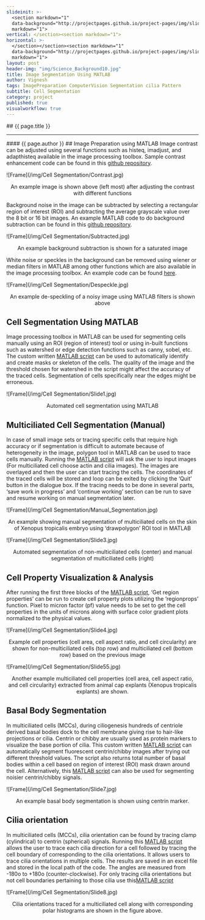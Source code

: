 ```yaml
---
slideinit: >-
  <section markdown="1"
  data-background="http://projectpages.github.io/project-pages/img/slidebackground.png"><section
  markdown="1">
vertical: </section><section markdown="1">
horizontal: >-
  </section></section><section markdown="1"
  data-background="http://projectpages.github.io/project-pages/img/slidebackground.png"><section
  markdown="1">
layout: post
header-img: "img/Science_Background10.jpg"
title: Image Segmentation Using MATLAB
author: Vignesh
tags: ImagePreparation ComputerVision Segmentation cilia Pattern
subtitle: Cell Segmentation
category: project
published: true
visualworkflow: true
---
```

<!-- Start Writing Below in Markdown -->
<section markdown="1" data-background="http://projectpages.github.io/project-pages/img/slidebackground.png"><section markdown="1">
## {{ page.title }}
<hr>
#### {{ page.author }}
## Image Preparation using MATLAB
Image contrast can be adjusted using several functions such as histeq, imadjust, and adapthisteq available in the image processing toolbox. Sample contrast enhancement code can be found in this <a href=" https://github.com/vignesharavind/Cell-Segmentation/blob/main/Image%20Preparation/Enhance_Contrast.m">github repository</a>.  
 
![Frame](/img/Cell Segmentation/Contrast.jpg)
<p align="center">An example image is shown above (left most) after adjusting the contrast with different functions</p>

Background noise in the image can be subtracted by selecting a rectangular region of interest (ROI) and subtracting the average grayscale value over the 8 bit or 16 bit images. An example MATLAB code to do background subtraction can be found in this <a href=" https://github.com/vignesharavind/Cell-Segmentation/blob/main/Image%20Preparation/Background_Subtraction.m">github repository</a>.  

![Frame](/img/Cell Segmentation/Subtracted.jpg)
<p align="center">An example background subtraction is shown for a saturated image</p>

White noise or speckles in the background can be removed using wiener or median filters in MATLAB among other functions which are also available in the image processing toolbox. An example code can be found <a href=" https://github.com/vignesharavind/Cell-Segmentation/blob/main/Image%20Preparation/Despeckle_Filters.m">here</a>.  

![Frame](/img/Cell Segmentation/Despeckle.jpg)
<p align="center">An example de-speckling of a noisy image using MATLAB filters is shown above </p>

## Cell Segmentation Using MATLAB
Image processing toolbox in MATLAB can be used for segmenting cells manually using an ROI (region of interest) tool or using in-built functions such as watershed or edge detection functions such as canny, sobel, etc. The custom written <a href=" https://github.com/vignesharavind/Cell-Segmentation/blob/main/Auto%20Cell%20Segmentation/Sobel_All_Cells_TWO.m">MATLAB script</a> can be used to automatically identify and create masks or skeleton of the cells. The quality of the image and the threshold chosen for watershed in the script might affect the accuracy of the traced cells. Segmentation of cells specifically near the edges might be erroneous.   

![Frame](/img/Cell Segmentation/Slide1.jpg)
<p align="center">Automated cell segmentation using MATLAB</p>

## Multiciliated Cell Segmentation (Manual)
In case of small image sets or tracing specific cells that require high accuracy  or if segmentation is difficult to automate because of heterogeneity in the image, polygon tool in MATLAB can be used to trace cells manually. Running the <a href="https://github.com/vignesharavind/Cell-Segmentation/blob/main/Manual%20Cell%20Segmentation/Final_Manual_Segmentation.m">MATLAB script</a> will ask the user to input images (For multiciliated cell choose actin and cilia images). The images are overlayed and then the user can start tracing the cells. The coordinates of the traced cells will be stored and loop can be exited by clicking the ‘Quit’ button in the dialogue box. If the tracing needs to be done in several parts, ‘save work in progress’ and ‘continue working’ section can be run to save and resume working on manual segmentation later.         
 
![Frame](/img/Cell Segmentation/Manual_Segmentation.jpg)
<p align="center">An example showing manual segmentation of multiciliated cells on the skin of Xenopus tropicalis embryo using ‘drawpolygon’ ROI tool in MATLAB</p>

![Frame](/img/Cell Segmentation/Slide3.jpg)
<p align="center">Automated segmentation of non-multiciliated cells (center) and manual segmentation of multiciliated cells (right)</p>

## Cell Property Visualization & Analysis
After running the first three blocks of the <a href="https://github.com/vignesharavind/Cell-Segmentation/blob/main/Manual%20Cell%20Segmentation/Final_Manual_Segmentation.m">MATLAB script</a>, ‘Get region properties’ can be run to create cell property plots utilizing the ‘regionprops’ function. Pixel to micron factor (pf) value needs to be set to get the cell properties in the units of microns along with surface color gradient plots normalized to the physical values.    

![Frame](/img/Cell Segmentation/Slide4.jpg)
<p align="center">Example cell properties (cell area, cell aspect ratio, and cell circularity) are shown for non-multiciliated cells (top row) and multiciliated cell (bottom row) based on the previous image</p>

![Frame](/img/Cell Segmentation/Slide55.jpg)
<p align="center">Another example multiciliated cell properties (cell area, cell aspect ratio, and cell circularity) extracted from animal cap explants (Xenopus tropicalis explants) are shown.</p>

## Basal Body Segmentation
In multiciliated cells (MCCs), during ciliogenesis hundreds of centriole derived basal bodies dock to the cell membrane giving rise to hair-like projections or cilia. Centrin or chibby are usually used as protein markers to visualize the base portion of cilia. This custom written <a href="https://github.com/vignesharavind/Cell-Segmentation/blob/main/Centrin%20Segmentation/Master_Centrin.m">MATLAB script</a> can automatically segment fluorescent centrin/chibby images after trying out different threshold values. The script also returns total number of basal bodies within a cell based on region of interest (ROI) mask drawn around the cell. Alternatively, this <a href="https://github.com/vignesharavind/Cell-Segmentation/blob/main/Centrin%20Segmentation/Segment_Basal_Body.m">MATLAB script</a> can also be used for segmenting noisier centrin/chibby signals.

![Frame](/img/Cell Segmentation/Slide7.jpg)
<p align="center">An example basal body segmentation is shown using centrin marker.</p>

## Cilia orientation
In multiciliated cells (MCCs), cilia orientation can be found by tracing clamp (cylindrical) to centrin (spherical) signals. Running this <a href="https://github.com/vignesharavind/Cell-Segmentation/blob/main/Cilia%20Orientation/Master_Clamp_Centrin_Tracer.m">MATLAB script</a> allows the user to trace each cilia direction for a cell followed by tracing the cell boundary of corresponding to the cilia orientations. It allows users to trace cilia orientations in multiple cells. The results are saved in an excel file and stored in the local path of the code. The angles are measured from -180o to +180o (counter-clockwise). For only tracing cilia orientations but not cell boundaries pertaining to those cilia use this<a href="https://github.com/vignesharavind/Cell-Segmentation/blob/main/Cilia%20Orientation/Only_Clamp_Tracing.m">MATLAB script</a>         

![Frame](/img/Cell Segmentation/Slide8.jpg)
<p align="center">Cilia orientations traced for a multiciliated cell along with corresponding polar histograms are shown in the figure above.</p>
